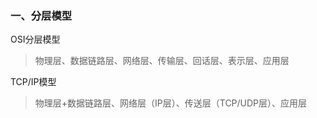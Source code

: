 ### 一、分层模型

OSI分层模型

> 物理层、数据链路层、网络层、传输层、回话层、表示层、应用层

TCP/IP模型

> 物理层+数据链路层、网络层（IP层）、传送层（TCP/UDP层）、应用层


